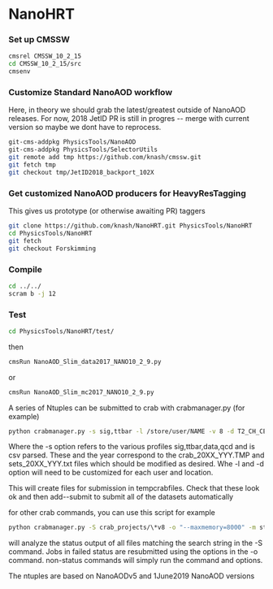# NanoHRT

### Set up CMSSW

```bash
cmsrel CMSSW_10_2_15
cd CMSSW_10_2_15/src
cmsenv
```

### Customize Standard NanoAOD workflow
Here, in theory we should grab the latest/greatest outside of NanoAOD releases.
For now, 2018 JetID PR is still in progres -- merge with current version so maybe we dont have to reprocess.
```bash
git-cms-addpkg PhysicsTools/NanoAOD
git-cms-addpkg PhysicsTools/SelectorUtils
git remote add tmp https://github.com/knash/cmssw.git
git fetch tmp
git checkout tmp/JetID2018_backport_102X

```
### Get customized NanoAOD producers for HeavyResTagging
This gives us prototype (or otherwise awaiting PR) taggers
```bash
git clone https://github.com/knash/NanoHRT.git PhysicsTools/NanoHRT
cd PhysicsTools/NanoHRT
git fetch
git checkout Forskimming
```

### Compile

```bash
cd ../../
scram b -j 12
```

### Test

```bash
cd PhysicsTools/NanoHRT/test/
```
then
```bash
cmsRun NanoAOD_Slim_data2017_NANO10_2_9.py
```
or 
```bash
cmsRun NanoAOD_Slim_mc2017_NANO10_2_9.py
```

A series of Ntuples can be submitted to crab with crabmanager.py (for example)

```bash
python crabmanager.py -s sig,ttbar -l /store/user/NAME -v 8 -d T2_CH_CERN -y 2016,2017
```
Where the -s option refers to the various profiles sig,ttbar,data,qcd and is csv parsed.
These and the year correspond to the crab_20XX_YYY.TMP and sets_20XX_YYY.txt files which should be modified as desired.
Whe -l and -d option will need to be customized for each user and location.

This will create files for submission in tempcrabfiles.
Check that these look ok and then add--submit to submit all of the datasets automatically

for other crab commands, you can use this script for example

```bash
python crabmanager.py -S crab_projects/\*v8 -o "--maxmemory=8000" -m status
```

will analyze the status output of all files matching the search string in the -S command.  Jobs in failed status are resubmitted using the options in the -o command.
non-status commands will simply run the command and options.

The ntuples are based on NanoAODv5 and 1June2019 NanoAOD versions

